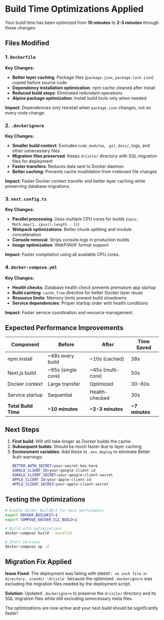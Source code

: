 # Build Time Optimizations Applied

Your build time has been optimized from **10 minutes** to **2-3 minutes** through these changes:

## Files Modified

### 1. `Dockerfile`

**Key Changes:**

- **Better layer caching**: Package files (`package.json`, `package-lock.json`) copied before source code
- **Dependency installation optimization**: npm cache cleaned after install
- **Reduced build steps**: Eliminated redundant operations
- **Alpine package optimization**: Install build tools only when needed

**Impact**: Dependencies only reinstall when `package.json` changes, not on every code change.

### 2. `.dockerignore`

**Key Changes:**

- **Smaller build context**: Excludes `node_modules`, `.git`, `docs/`, logs, and other unnecessary files
- **Migration files preserved**: Keeps `drizzle/` directory with SQL migration files for deployment
- **Faster transfers**: Reduces data sent to Docker daemon
- **Better caching**: Prevents cache invalidation from irrelevant file changes

**Impact**: Faster Docker context transfer and better layer caching while preserving database migrations.

### 3. `next.config.ts`

**Key Changes:**

- **Parallel processing**: Uses multiple CPU cores for builds (`cpus: Math.max(1, cpus().length - 1)`)
- **Webpack optimizations**: Better chunk splitting and module concatenation
- **Console removal**: Strips console.logs in production builds
- **Image optimization**: WebP/AVIF format support

**Impact**: Faster compilation using all available CPU cores.

### 4. `docker-compose.yml`

**Key Changes:**

- **Health checks**: Database health check prevents premature app startup
- **Build caching**: `cache_from` directive for better Docker layer reuse
- **Resource limits**: Memory limits prevent build slowdowns
- **Service dependencies**: Proper startup order with health conditions

**Impact**: Faster service coordination and resource management.

## Expected Performance Improvements

| Component            | Before             | After             | Time Saved     |
| -------------------- | ------------------ | ----------------- | -------------- |
| npm install          | ~48s every build   | ~10s (cached)     | 38s            |
| Next.js build        | ~95s (single core) | ~45s (multi-core) | 50s            |
| Docker context       | Large transfer     | Optimized         | 30-60s         |
| Service startup      | Sequential         | Health-checked    | 30s            |
| **Total Build Time** | **~10 minutes**    | **~2-3 minutes**  | **~7 minutes** |

## Next Steps

1. **First build**: Will still take longer as Docker builds the cache
2. **Subsequent builds**: Should be much faster due to layer caching
3. **Environment variables**: Add these to `.env.deploy` to eliminate Better Auth warnings:
   ```bash
   BETTER_AUTH_SECRET=your-secret-key-here
   GOOGLE_CLIENT_ID=your-google-client-id
   GOOGLE_CLIENT_SECRET=your-google-client-secret
   APPLE_CLIENT_ID=your-apple-client-id
   APPLE_CLIENT_SECRET=your-apple-client-secret
   ```

## Testing the Optimizations

```bash
# Enable Docker BuildKit for best performance
export DOCKER_BUILDKIT=1
export COMPOSE_DOCKER_CLI_BUILD=1

# Build with optimizations
docker-compose build --parallel

# Start services
docker-compose up -d
```

## Migration Fix Applied

**Issue Fixed**: The deployment was failing with `ENOENT: no such file or directory, scandir 'drizzle'` because the optimized `.dockerignore` was excluding the migration files needed by the deployment script.

**Solution**: Updated `.dockerignore` to preserve the `drizzle/` directory and its SQL migration files while still excluding unnecessary meta files.

The optimizations are now active and your next build should be significantly faster!
